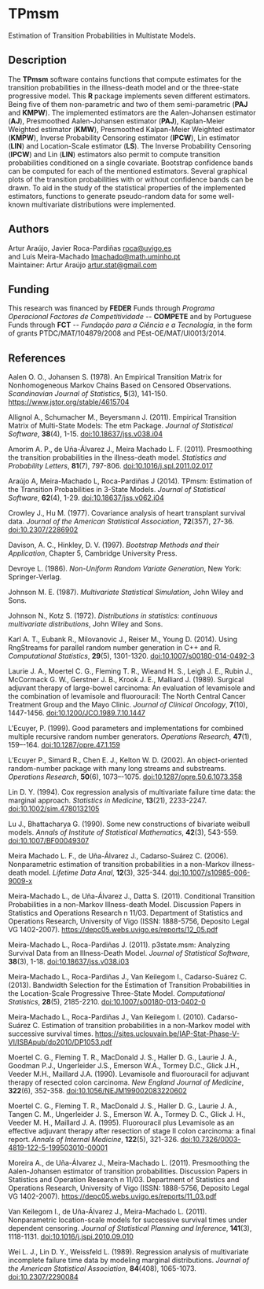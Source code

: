 # TPmsm
Estimation of Transition Probabilities in Multistate Models.

## Description
The **TPmsm** software contains functions that compute estimates for the transition probabilities in the illness-death model and or the three-state progressive model. This **R** package implements seven different estimators. Being five of them non-parametric and two of them semi-parametric (**PAJ** and **KMPW**). The implemented estimators are the Aalen-Johansen estimator (**AJ**), Presmoothed Aalen-Johansen estimator (**PAJ**), Kaplan-Meier Weighted estimator (**KMW**), Presmoothed Kalpan-Meier Weighted estimator (**KMPW**), Inverse Probability Censoring estimator (**IPCW**), Lin estimator (**LIN**) and Location-Scale estimator (**LS**). The Inverse Probability Censoring (**IPCW**) and Lin (**LIN**) estimators also permit to compute transition probabilities conditioned on a single covariate. Bootstrap confidence bands can be computed for each of the mentioned estimators. Several graphical plots of the transition probabilities with or without confidence bands can be drawn. To aid in the study of the statistical properties of the implemented estimators, functions to generate pseudo-random data for some well-known multivariate distributions were implemented.

## Authors
Artur Araújo, Javier Roca-Pardiñas <roca@uvigo.es> \
and Luís Meira-Machado <lmachado@math.uminho.pt> \
Maintainer: Artur Araújo <artur.stat@gmail.com>

## Funding
This research was financed by **FEDER** Funds through *Programa Operacional Factores de Competitividade* -- **COMPETE** and by Portuguese Funds through **FCT** -- *Fundação para a Ciência e a Tecnologia*, in the form of grants PTDC/MAT/104879/2008 and PEst-OE/MAT/UI0013/2014.

## References
Aalen O. O., Johansen S. (1978). An Empirical Transition Matrix for Nonhomogeneous Markov Chains Based on Censored Observations. *Scandinavian Journal of Statistics*, **5**(3), 141-150. <https://www.jstor.org/stable/4615704>

Allignol A., Schumacher M., Beyersmann J. (2011). Empirical Transition Matrix of Multi-State Models: The etm Package. *Journal of Statistical Software*, **38**(4), 1-15. [doi:10.18637/jss.v038.i04](https://doi.org/10.18637/jss.v038.i04)

Amorim A. P., de Uña-Álvarez J., Meira Machado L. F. (2011). Presmoothing the transition probabilities in the illness-death model. *Statistics and Probability Letters*, **81**(7), 797-806. [doi:10.1016/j.spl.2011.02.017](https://doi.org/10.1016/j.spl.2011.02.017)

Araújo A, Meira-Machado L, Roca-Pardiñas J (2014). TPmsm: Estimation of the Transition Probabilities in
3-State Models. *Journal of Statistical Software*, **62**(4), 1-29. [doi:10.18637/jss.v062.i04](https://doi.org/10.18637/jss.v062.i04)

Crowley J., Hu M. (1977). Covariance analysis of heart transplant survival data. *Journal of the American Statistical Association*, **72**(357), 27-36. [doi:10.2307/2286902](https://doi.org/10.2307/2286902)

Davison, A. C., Hinkley, D. V. (1997). *Bootstrap Methods and their Application*, Chapter 5, Cambridge University Press.

Devroye L. (1986). *Non-Uniform Random Variate Generation*, New York: Springer-Verlag.

Johnson M. E. (1987). *Multivariate Statistical Simulation*, John Wiley and Sons.

Johnson N., Kotz S. (1972). *Distributions in statistics: continuous multivariate distributions*, John Wiley and Sons.

Karl A. T., Eubank R., Milovanovic J., Reiser M., Young D. (2014). Using RngStreams for parallel random number generation in C++ and R. *Computational Statistics*, **29**(5), 1301-1320. [doi:10.1007/s00180-014-0492-3](https://doi.org/10.1007/s00180-014-0492-3)

Laurie J. A., Moertel C. G., Fleming T. R., Wieand H. S., Leigh J. E., Rubin J., McCormack G. W., Gerstner J. B., Krook J. E., Malliard J. (1989). Surgical adjuvant therapy of large-bowel carcinoma: An evaluation of levamisole and the combination of levamisole and fluorouracil: The North Central Cancer Treatment Group and the Mayo Clinic. *Journal of Clinical Oncology*, **7**(10), 1447-1456. [doi:10.1200/JCO.1989.7.10.1447](https://doi.org/10.1200/JCO.1989.7.10.1447)

L'Ecuyer, P. (1999). Good parameters and implementations for combined multiple recursive random number generators. *Operations Research*, **47**(1), 159–-164. [doi:10.1287/opre.47.1.159](https://doi.org/10.1287/opre.47.1.159)

L’Ecuyer P., Simard R., Chen E. J., Kelton W. D. (2002). An object-oriented random-number package with many long streams and substreams. *Operations Research*, **50**(6), 1073–-1075. [doi:10.1287/opre.50.6.1073.358](https://doi.org/10.1287/opre.50.6.1073.358)

Lin D. Y. (1994). Cox regression analysis of multivariate failure time data: the marginal approach. *Statistics in Medicine*, **13**(21), 2233-2247. [doi:10.1002/sim.4780132105](https://doi.org/10.1002/sim.4780132105)

Lu J., Bhattacharya G. (1990). Some new constructions of bivariate weibull models. *Annals of Institute of Statistical Mathematics*, **42**(3), 543-559. [doi:10.1007/BF00049307](https://doi.org/10.1007/BF00049307)

Meira Machado L. F., de Uña-Álvarez J., Cadarso-Suárez C. (2006). Nonparametric estimation of transition probabilities in a non-Markov illness-death model. *Lifetime Data Anal*, **12**(3), 325-344. [doi:10.1007/s10985-006-9009-x](https://doi.org/10.1007/s10985-006-9009-x)

Meira-Machado L., de Uña-Álvarez J., Datta S. (2011). Conditional Transition Probabilities in a non-Markov Illness-death Model. Discussion Papers in Statistics and Operations Research n 11/03. Department of Statistics and Operations Research, University of Vigo (ISSN: 1888-5756, Deposito Legal VG 1402-2007). <https://depc05.webs.uvigo.es/reports/12_05.pdf>

Meira-Machado L., Roca-Pardiñas J. (2011). p3state.msm: Analyzing Survival Data from an Illness-Death Model. *Journal of Statistical Software*, **38**(3), 1-18. [doi:10.18637/jss.v038.i03](https://doi.org/10.18637/jss.v038.i03)

Meira-Machado L., Roca-Pardiñas J., Van Keilegom I., Cadarso-Suárez C. (2013). Bandwidth Selection for the Estimation of Transition Probabilities in the Location-Scale Progressive Three-State Model. *Computational Statistics*, **28**(5), 2185-2210. [doi:10.1007/s00180-013-0402-0](https://doi.org/10.1007/s00180-013-0402-0)

Meira-Machado L., Roca-Pardiñas J., Van Keilegom I. (2010). Cadarso-Suárez C. Estimation of transition probabilities in a non-Markov model with successive survival times. <https://sites.uclouvain.be/IAP-Stat-Phase-V-VI/ISBApub/dp2010/DP1053.pdf>

Moertel C. G., Fleming T. R., MacDonald J. S., Haller D. G., Laurie J. A., Goodman P.J., Ungerleider J.S., Emerson W.A., Tormey D.C., Glick J.H., Veeder M.H., Maillard J.A. (1990). Levamisole and fluorouracil for adjuvant therapy of resected colon carcinoma. *New England Journal of Medicine*, **322**(6), 352-358. [doi:10.1056/NEJM199002083220602](https://doi.org/10.1056/NEJM199002083220602)

Moertel C. G., Fleming T. R., MacDonald J. S., Haller D. G., Laurie J. A., Tangen C. M., Ungerleider J. S., Emerson W. A., Tormey D. C., Glick J. H., Veeder M. H., Maillard J. A. (1995). Fluorouracil plus Levamisole as an effective adjuvant therapy after resection of stage II colon carcinoma: a final report. *Annals of Internal Medicine*, **122**(5), 321-326. [doi:10.7326/0003-4819-122-5-199503010-00001](https://doi.org/10.7326/0003-4819-122-5-199503010-00001)

Moreira A., de Uña-Álvarez J., Meira-Machado L. (2011). Presmoothing the Aalen-Johansen estimator of transition probabilities. Discussion Papers in Statistics and Operation Research n 11/03. Department of Statistics and Operations Research, University of Vigo (ISSN: 1888-5756, Deposito Legal VG 1402-2007). <https://depc05.webs.uvigo.es/reports/11_03.pdf>

Van Keilegom I., de Uña-Álvarez J., Meira-Machado L. (2011). Nonparametric location-scale models for successive survival times under dependent censoring. *Journal of Statistical Planning and Inference*, **141**(3), 1118-1131. [doi:10.1016/j.jspi.2010.09.010](https://doi.org/10.1016/j.jspi.2010.09.010)

Wei L. J., Lin D. Y., Weissfeld L. (1989). Regression analysis of multivariate incomplete failure time data by modeling marginal distributions. *Journal of the American Statistical Association*, **84**(408), 1065-1073. [doi:10.2307/2290084](https://doi.org/10.2307/2290084)
